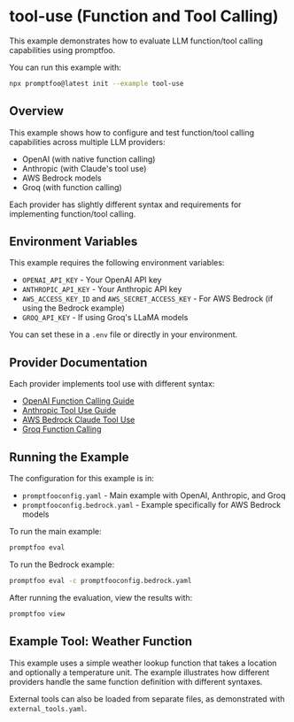 # tool-use (Function and Tool Calling)

This example demonstrates how to evaluate LLM function/tool calling capabilities using promptfoo.

You can run this example with:

```bash
npx promptfoo@latest init --example tool-use
```

## Overview

This example shows how to configure and test function/tool calling capabilities across multiple LLM providers:

- OpenAI (with native function calling)
- Anthropic (with Claude's tool use)
- AWS Bedrock models
- Groq (with function calling)

Each provider has slightly different syntax and requirements for implementing function/tool calling.

## Environment Variables

This example requires the following environment variables:

- `OPENAI_API_KEY` - Your OpenAI API key
- `ANTHROPIC_API_KEY` - Your Anthropic API key
- `AWS_ACCESS_KEY_ID` and `AWS_SECRET_ACCESS_KEY` - For AWS Bedrock (if using the Bedrock example)
- `GROQ_API_KEY` - If using Groq's LLaMA models

You can set these in a `.env` file or directly in your environment.

## Provider Documentation

Each provider implements tool use with different syntax:

- [OpenAI Function Calling Guide](https://platform.openai.com/docs/guides/function-calling)
- [Anthropic Tool Use Guide](https://docs.anthropic.com/en/docs/tool-use)
- [AWS Bedrock Claude Tool Use](https://docs.aws.amazon.com/bedrock/latest/userguide/tool-use.html)
- [Groq Function Calling](https://console.groq.com/docs/tools)

## Running the Example

The configuration for this example is in:

- `promptfooconfig.yaml` - Main example with OpenAI, Anthropic, and Groq
- `promptfooconfig.bedrock.yaml` - Example specifically for AWS Bedrock models

To run the main example:

```bash
promptfoo eval
```

To run the Bedrock example:

```bash
promptfoo eval -c promptfooconfig.bedrock.yaml
```

After running the evaluation, view the results with:

```bash
promptfoo view
```

## Example Tool: Weather Function

This example uses a simple weather lookup function that takes a location and optionally a temperature unit. The example illustrates how different providers handle the same function definition with different syntaxes.

External tools can also be loaded from separate files, as demonstrated with `external_tools.yaml`.
